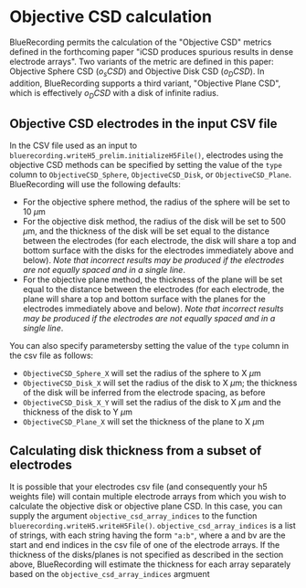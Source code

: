 # Objective CSD calculation

BlueRecording permits the calculation of the "Objective CSD" metrics defined in the forthcoming paper "iCSD produces spurious results in dense electrode arrays". Two variants of the metric are defined in this paper: Objective Sphere CSD ($o_sCSD$) and Objective Disk CSD ($o_DCSD$). In addition, BlueRecording supports a third variant, "Objective Plane CSD", which is effectively $o_DCSD$ with a disk of infinite radius.

## Objective CSD electrodes in the input CSV file
In the CSV file used as an input to `bluerecording.writeH5_prelim.initializeH5File()`, electrodes using the objective CSD methods can be specified by setting the value of the `type` column to `ObjectiveCSD_Sphere`, `ObjectiveCSD_Disk`, or `ObjectiveCSD_Plane`. BlueRecording will use the following defaults:
- For the objective sphere method, the radius of the sphere will be set to 10 $\mu$m
- For the objective disk method, the radius of the disk will be set to 500 $\mu$m, and the thickness of the disk will be set equal to the distance between the electrodes (for each electrode, the disk will share a top and bottom surface with the disks for the electrodes immediately above and below). *Note that incorrect results may be produced if the electrodes are not equally spaced and in a single line*.
- For the objective plane method, the thickness of the plane will be set equal to the distance between the electrodes (for each electrode, the plane will share a top and bottom surface with the planes for the electrodes immediately above and below). *Note that incorrect results may be produced if the electrodes are not equally spaced and in a single line*.

You can also specify parametersby setting the value of the `type` column in the csv file as follows:
- `ObjectiveCSD_Sphere_X` will set the radius of the sphere to X $\mu$m
- `ObjectiveCSD_Disk_X` will set the radius of the disk to X $\mu$m; the thickness of the disk will be inferred from the electrode spacing, as before
- `ObjectiveCSD_Disk_X_Y` will set the radius of the disk to X $\mu$m and the thickness of the disk to Y $\mu$m
- `ObjectiveCSD_Plane_X` will set the thickness of the plane to X $\mu$m

## Calculating disk thickness from a subset of electrodes
It is possible that your electrodes csv file (and consequently your h5 weights file) will contain multiple electrode arrays from which you wish to calculate the objective disk or objective plane CSD. In this case, you can supply the argument `objective_csd_array_indices` to the function `bluerecording.writeH5.writeH5File()`. `objective_csd_array_indices` is a list of strings, with each string having the form `"a:b"`, where a and bv are the start and end indices in the csv file of one of the electrode arrays. If the thickness of the disks/planes is not specified as described in the section above, BlueRecording will estimate the thickness for each array separately based on the `objective_csd_array_indices` argmuent
